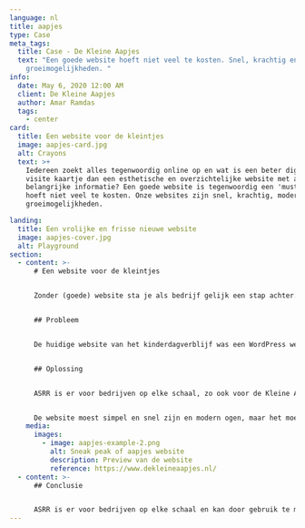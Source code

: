 ```yaml
---
language: nl
title: aapjes
type: Case
meta_tags:
  title: Case - De Kleine Aapjes
  text: "Een goede website hoeft niet veel te kosten. Snel, krachtig en modern met
    groeimogelijkheden. "
info:
  date: May 6, 2020 12:00 AM
  client: De Kleine Aapjes
  author: Amar Ramdas
  tags:
    - center
card:
  title: Een website voor de kleintjes
  image: aapjes-card.jpg
  alt: Crayons
  text: >+
    Iedereen zoekt alles tegenwoordig online op en wat is een beter digitaal
    visite kaartje dan een esthetische en overzichtelijke website met al jouw
    belangrijke informatie? Een goede website is tegenwoordig een 'must have' en
    hoeft niet veel te kosten. Onze websites zijn snel, krachtig, modern met
    groeimogelijkheden.

landing:
  title: Een vrolijke en frisse nieuwe website
  image: aapjes-cover.jpg
  alt: Playground
section:
  - content: >-
      # Een website voor de kleintjes


      Zonder (goede) website sta je als bedrijf gelijk een stap achter. Een website is tegenwoordig een 'must have' voor alle soorten bedrijven. Ook kinderdagverblijf, De Kleine Aapjes, kon hier niet in achterblijven en wilde graag een digitaal visitekaartje dat hen als kinderdagverblijf goed representeert.


      ## Probleem


      De huidige website van het kinderdagverblijf was een WordPress website. Het dagverblijf vond hun huidige website niet toereikend genoeg en waren toe aan verbeteringen. 


      ## Oplossing


      ASRR is er voor bedrijven op elke schaal, zo ook voor de Kleine Aapjes in Den Haag. De website van dit bedrijf transitioneerde van een WordPress website naar een van onze NextJS webapps. 


      De website moest simpel en snel zijn en modern ogen, maar het moest binnen budget blijven. Om kosten te drukken hebben wij een van onze standaard templates gebruikt, waardoor er geen tijd en geld in een nieuw design gestopt hoeft te worden. Onze templates vallen onder 'Responsive Webdesign', dat houdt in dat er wordt gestreefd naar een optimale webervaring op een breed scala aan apparaten. Verder gebruiken wij Automatische HTTPS/SSL certificering, wat veiligheid van de website waarborgt. De website hosten wij op ons eigen razendsnelle hosting systeem. Dit is globally redundant hosting, wat bijdraagt aan een snelle website.
    media:
      images:
        - image: aapjes-example-2.png
          alt: Sneak peak of aapjes website
          description: Preview van de website
          reference: https://www.dekleineaapjes.nl/
  - content: >-
      ## Conclusie


      ASRR is er voor bedrijven op elke schaal en kan door gebruik te maken voor onze standaard templates en razendsnelle hosting een esthetische, snelle, moderne, simpele, scherp geprijsde website maken.
---
```

